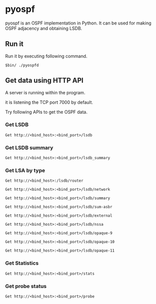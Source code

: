 # pyospf

pyospf is an OSPF implementation in Python. It can be used for making OSPF adjacency and obtaining LSDB.

## Run it

Run it by executing following command.

```
$bin/ ./pyospfd
```

## Get data using HTTP API

A server is running within the program.

it is listening the TCP port 7000 by default.

Try following APIs to get the OSPF data.

### Get LSDB

```
Get http://<bind_host>:<bind_port>/lsdb
```

### Get LSDB summary
 
```
Get http://<bind_host>:<bind_port>/lsdb_summary
```

### Get LSA by type

```
Get http://<bind_host>:/lsdb/router

Get http://<bind_host>:<bind_port>/lsdb/network

Get http://<bind_host>:<bind_port>/lsdb/summary

Get http://<bind_host>:<bind_port>/lsdb/sum-asbr

Get http://<bind_host>:<bind_port>/lsdb/external

Get http://<bind_host>:<bind_port>/lsdb/nssa

Get http://<bind_host>:<bind_port>/lsdb/opaque-9

Get http://<bind_host>:<bind_port>/lsdb/opaque-10

Get http://<bind_host>:<bind_port>/lsdb/opaque-11
```

### Get Statistics
 
```
Get http://<bind_host>:<bind_port>/stats
```

### Get probe status
 
```
Get http://<bind_host>:<bind_port>/probe
```